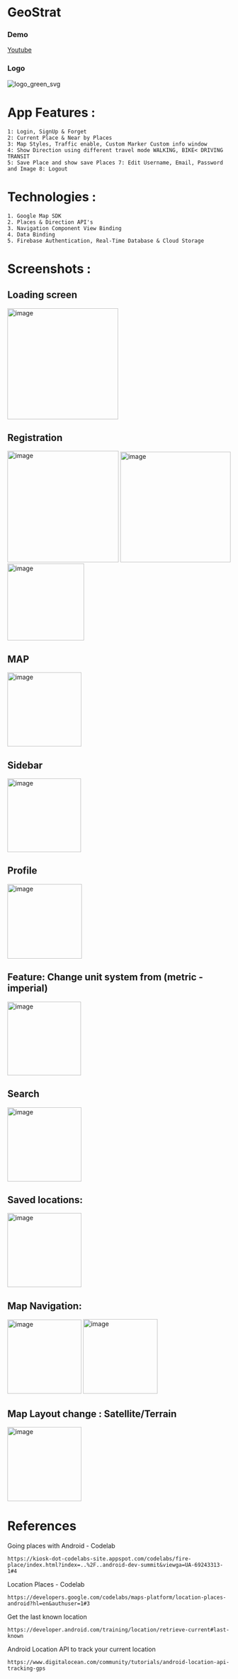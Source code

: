 # GeoStrat
### Demo
[Youtube](https://youtu.be/sXcS5w_ABlA)
### Logo
![logo_green_svg](https://user-images.githubusercontent.com/77748858/196349537-367f2f02-b377-495b-93f9-be63bc6e34f1.svg)

# App Features :
```
1: Login, SignUp & Forget
2: Current Place & Near by Places
3: Map Styles, Traffic enable, Custom Marker Custom info window
4: Show Direction using different travel mode WALKING, BIKE< DRIVING TRANSIT
5: Save Place and show save Places 7: Edit Username, Email, Password and Image 8: Logout
```

# Technologies :
```
1. Google Map SDK
2. Places & Direction API's 
3. Navigation Component View Binding
4. Data Binding
5. Firebase Authentication, Real-Time Database & Cloud Storage
```
# Screenshots :

## Loading screen
<img width="250" alt="image" src="https://github.com/Denzel-Witbooi/GeostratPoe/assets/77748858/ebbc1dea-8a16-4067-9abd-ae0917fd6f65">

## Registration 
<img width="251" alt="image" src="https://github.com/Denzel-Witbooi/GeostratPoe/assets/77748858/526d7f2f-76a2-43d1-a24d-3f79189f8312">
<img width="249" alt="image" src="https://github.com/Denzel-Witbooi/GeostratPoe/assets/77748858/9e085203-e76f-4f4a-8b94-ac41596ba8eb">
<img width="173" alt="image" src="https://github.com/Denzel-Witbooi/GeostratPoe/assets/77748858/abe683d0-d823-4503-bfab-be613a600832">

## MAP
<img width="167" alt="image" src="https://github.com/Denzel-Witbooi/GeostratPoe/assets/77748858/e82b00c4-7d4e-4eca-8406-bf0e158486af">

## Sidebar
<img width="166" alt="image" src="https://github.com/Denzel-Witbooi/GeostratPoe/assets/77748858/0f37b4dc-9083-4875-a33d-d9a55894bab7">

## Profile
<img width="168" alt="image" src="https://github.com/Denzel-Witbooi/GeostratPoe/assets/77748858/c6b93fa3-f931-40f8-8a8c-a9a44f927aed">

## Feature: Change unit system from (metric - imperial)
<img width="166" alt="image" src="https://github.com/Denzel-Witbooi/GeostratPoe/assets/77748858/4fe32001-16a7-4090-a434-72f84f168c97">

## Search
<img width="167" alt="image" src="https://github.com/Denzel-Witbooi/GeostratPoe/assets/77748858/1f4d55e5-b553-4236-ba1f-60b16115a683">

## Saved locations:
<img width="167" alt="image" src="https://github.com/Denzel-Witbooi/GeostratPoe/assets/77748858/b687c40c-7001-448e-9a4f-2449679dfa4e">

## Map Navigation:
<img width="167" alt="image" src="https://github.com/Denzel-Witbooi/GeostratPoe/assets/77748858/c05ac16f-e96d-4fee-8e50-67a84929e074">
<img width="168" alt="image" src="https://github.com/Denzel-Witbooi/GeostratPoe/assets/77748858/bd6cc658-b608-4c16-9d74-99c5aafa7b61">

## Map Layout change : Satellite/Terrain
<img width="167" alt="image" src="https://github.com/Denzel-Witbooi/GeostratPoe/assets/77748858/157dc638-61f4-43e4-a2b7-f3c705eb635a">

# References
Going places with Android - Codelab
```
https://kiosk-dot-codelabs-site.appspot.com/codelabs/fire-place/index.html?index=..%2F..android-dev-summit&viewga=UA-69243313-1#4
```

Location Places - Codelab
```
https://developers.google.com/codelabs/maps-platform/location-places-android?hl=en&authuser=1#3
```

Get the last known location
```
https://developer.android.com/training/location/retrieve-current#last-known
```
Android Location API to track your current location
```
https://www.digitalocean.com/community/tutorials/android-location-api-tracking-gps
```
